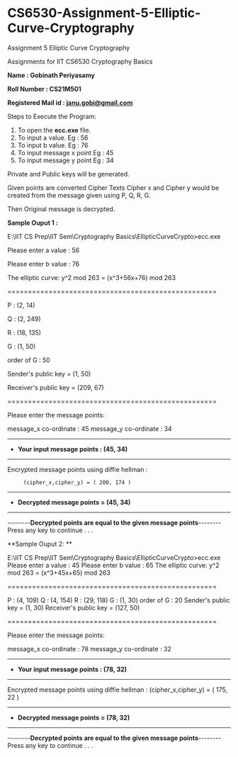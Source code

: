 # CS6530-Assignment-5-Elliptic-Curve-Cryptography
Assignment 5 Elliptic Curve Cryptography

Assignments for IIT CS6530 Cryptography Basics

**Name : Gobinath Periyasamy**

**Roll Number : CS21M501**

**Registered Mail id : janu.gobi@gmail.com**

Steps to Execute the Program:

  1.  To open the **ecc.exe** file.
  2.  To input a value. Eg : 56
  3.  To input b value. Eg : 76
  4.  To input message x point Eg : 45
  5.  To input message y point Eg : 34

Private and Public keys will be generated.

Given points are converted Cipher Texts Cipher x and Cipher y would be created from the message given using P, Q, R, G.

Then Original message is decrypted.

**Sample Ouput 1 :**

E:\IIT CS Prep\IIT Sem\Cryptography Basics\EllipticCurveCrypto>ecc.exe

Please enter a value : 56

Please enter b value : 76

The elliptic curve: y^2 mod 263 = (x^3+56x+76) mod 263


===================================================

P       : (2, 14)

Q       : (2, 249)

R       : (18, 135)

G       : (1, 50)

order of G : 50

Sender's public key = (1, 50)

Receiver's public key = (209, 67)

===================================================

Please enter the message points:

message_x co-ordinate : 45
message_y co-ordinate : 34

*************************************************
* **Your input message points : (45, 34)**
*************************************************

Encrypted message points using diffie hellman :

         (cipher_x,cipher_y) = ( 200, 174 )


*********************************************
* **Decrypted message points = (45, 34)**
*********************************************

--------**Decrypted points are equal to the given message  points**--------
Press any key to continue . . .


**Sample Ouput 2: **

E:\IIT CS Prep\IIT Sem\Cryptography Basics\EllipticCurveCrypto>ecc.exe
Please enter a value : 45
Please enter b value : 65
The elliptic curve: y^2 mod 263 = (x^3+45x+65) mod 263


===================================================

P       : (4, 109)
Q       : (4, 154)
R       : (29, 118)
G       : (1, 30)
order of G : 20
Sender's public key = (1, 30)
Receiver's public key = (127, 50)

===================================================

Please enter the message points:

message_x co-ordinate : 78
message_y co-ordinate : 32

*************************************************
* **Your input message points : (78, 32)**
*************************************************

Encrypted message points using diffie hellman :
         (cipher_x,cipher_y) = ( 175, 22 )


*********************************************
* **Decrypted message points = (78, 32)**
*********************************************

--------**Decrypted points are equal to the given message points**--------
Press any key to continue . . .
